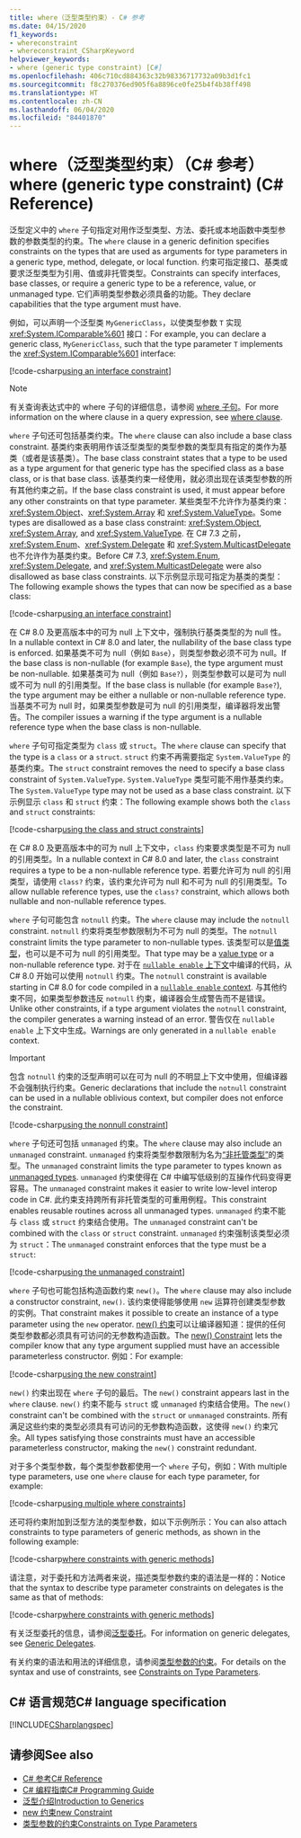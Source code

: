 ```yaml
---
title: where（泛型类型约束）- C# 参考
ms.date: 04/15/2020
f1_keywords:
- whereconstraint
- whereconstraint_CSharpKeyword
helpviewer_keywords:
- where (generic type constraint) [C#]
ms.openlocfilehash: 406c710cd884363c32b98336717732a09b3d1fc1
ms.sourcegitcommit: f8c270376ed905f6a8896ce0fe25b4f4b38ff498
ms.translationtype: HT
ms.contentlocale: zh-CN
ms.lasthandoff: 06/04/2020
ms.locfileid: "84401870"
---
```

# <a name="where-generic-type-constraint-c-reference"></a><span data-ttu-id="c580f-102">where（泛型类型约束）（C# 参考）</span><span class="sxs-lookup"><span data-stu-id="c580f-102">where (generic type constraint) (C# Reference)</span></span>

<span data-ttu-id="c580f-103">泛型定义中的 `where` 子句指定对用作泛型类型、方法、委托或本地函数中类型参数的参数类型的约束。</span><span class="sxs-lookup"><span data-stu-id="c580f-103">The `where` clause in a generic definition specifies constraints on the types that are used as arguments for type parameters in a generic type, method, delegate, or local function.</span></span> <span data-ttu-id="c580f-104">约束可指定接口、基类或要求泛型类型为引用、值或非托管类型。</span><span class="sxs-lookup"><span data-stu-id="c580f-104">Constraints can specify interfaces, base classes, or require a generic type to be a reference, value, or unmanaged type.</span></span> <span data-ttu-id="c580f-105">它们声明类型参数必须具备的功能。</span><span class="sxs-lookup"><span data-stu-id="c580f-105">They declare capabilities that the type argument must have.</span></span>

<span data-ttu-id="c580f-106">例如，可以声明一个泛型类 `MyGenericClass`，以使类型参数 `T` 实现 <xref:System.IComparable%601> 接口：</span><span class="sxs-lookup"><span data-stu-id="c580f-106">For example, you can declare a generic class, `MyGenericClass`, such that the type parameter `T` implements the <xref:System.IComparable%601> interface:</span></span>

[!code-csharp[using an interface constraint](snippets/GenericWhereConstraints.cs#1)]

> [!NOTE]
> <span data-ttu-id="c580f-107">有关查询表达式中的 where 子句的详细信息，请参阅 [where 子句](where-clause.md)。</span><span class="sxs-lookup"><span data-stu-id="c580f-107">For more information on the where clause in a query expression, see [where clause](where-clause.md).</span></span>

<span data-ttu-id="c580f-108">`where` 子句还可包括基类约束。</span><span class="sxs-lookup"><span data-stu-id="c580f-108">The `where` clause can also include a base class constraint.</span></span> <span data-ttu-id="c580f-109">基类约束表明用作该泛型类型的类型参数的类型具有指定的类作为基类（或者是该基类）。</span><span class="sxs-lookup"><span data-stu-id="c580f-109">The base class constraint states that a type to be used as a type argument for that generic type has the specified class as a base class, or is that base class.</span></span> <span data-ttu-id="c580f-110">该基类约束一经使用，就必须出现在该类型参数的所有其他约束之前。</span><span class="sxs-lookup"><span data-stu-id="c580f-110">If the base class constraint is used, it must appear before any other constraints on that type parameter.</span></span> <span data-ttu-id="c580f-111">某些类型不允许作为基类约束：<xref:System.Object>、<xref:System.Array> 和 <xref:System.ValueType>。</span><span class="sxs-lookup"><span data-stu-id="c580f-111">Some types are disallowed as a base class constraint: <xref:System.Object>, <xref:System.Array>, and <xref:System.ValueType>.</span></span> <span data-ttu-id="c580f-112">在 C# 7.3 之前，<xref:System.Enum>、<xref:System.Delegate> 和 <xref:System.MulticastDelegate> 也不允许作为基类约束。</span><span class="sxs-lookup"><span data-stu-id="c580f-112">Before C# 7.3, <xref:System.Enum>, <xref:System.Delegate>, and <xref:System.MulticastDelegate> were also disallowed as base class constraints.</span></span> <span data-ttu-id="c580f-113">以下示例显示现可指定为基类的类型：</span><span class="sxs-lookup"><span data-stu-id="c580f-113">The following example shows the types that can now be specified as a base class:</span></span>

[!code-csharp[using an interface constraint](snippets/GenericWhereConstraints.cs#2)]

<span data-ttu-id="c580f-114">在 C# 8.0 及更高版本中的可为 null 上下文中，强制执行基类类型的为 null 性。</span><span class="sxs-lookup"><span data-stu-id="c580f-114">In a nullable context in C# 8.0 and later, the nullability of the base class type is enforced.</span></span> <span data-ttu-id="c580f-115">如果基类不可为 null（例如 `Base`），则类型参数必须不可为 null。</span><span class="sxs-lookup"><span data-stu-id="c580f-115">If the base class is non-nullable (for example `Base`), the type argument must be non-nullable.</span></span> <span data-ttu-id="c580f-116">如果基类可为 null（例如 `Base?`），则类型参数可以是可为 null 或不可为 null 的引用类型。</span><span class="sxs-lookup"><span data-stu-id="c580f-116">If the base class is nullable (for example `Base?`), the type argument may be either a nullable or non-nullable reference type.</span></span> <span data-ttu-id="c580f-117">当基类不可为 null 时，如果类型参数是可为 null 的引用类型，编译器将发出警告。</span><span class="sxs-lookup"><span data-stu-id="c580f-117">The compiler issues a warning if the type argument is a nullable reference type when the base class is non-nullable.</span></span>

<span data-ttu-id="c580f-118">`where` 子句可指定类型为 `class` 或 `struct`。</span><span class="sxs-lookup"><span data-stu-id="c580f-118">The `where` clause can specify that the type is a `class` or a `struct`.</span></span> <span data-ttu-id="c580f-119">`struct` 约束不再需要指定 `System.ValueType` 的基类约束。</span><span class="sxs-lookup"><span data-stu-id="c580f-119">The `struct` constraint removes the need to specify a base class constraint of `System.ValueType`.</span></span> <span data-ttu-id="c580f-120">`System.ValueType` 类型可能不用作基类约束。</span><span class="sxs-lookup"><span data-stu-id="c580f-120">The `System.ValueType` type may not be used as a base class constraint.</span></span> <span data-ttu-id="c580f-121">以下示例显示 `class` 和 `struct` 约束：</span><span class="sxs-lookup"><span data-stu-id="c580f-121">The following example shows both the `class` and `struct` constraints:</span></span>

[!code-csharp[using the class and struct constraints](snippets/GenericWhereConstraints.cs#3)]

<span data-ttu-id="c580f-122">在 C# 8.0 及更高版本中的可为 null 上下文中，`class` 约束要求类型是不可为 null 的引用类型。</span><span class="sxs-lookup"><span data-stu-id="c580f-122">In a nullable context in C# 8.0 and later, the `class` constraint requires a type to be a non-nullable reference type.</span></span> <span data-ttu-id="c580f-123">若要允许可为 null 的引用类型，请使用 `class?` 约束，该约束允许可为 null 和不可为 null 的引用类型。</span><span class="sxs-lookup"><span data-stu-id="c580f-123">To allow nullable reference types, use the `class?` constraint, which allows both nullable and non-nullable reference types.</span></span>

<span data-ttu-id="c580f-124">`where` 子句可能包含 `notnull` 约束。</span><span class="sxs-lookup"><span data-stu-id="c580f-124">The `where` clause may include the `notnull` constraint.</span></span> <span data-ttu-id="c580f-125">`notnull` 约束将类型参数限制为不可为 null 的类型。</span><span class="sxs-lookup"><span data-stu-id="c580f-125">The `notnull` constraint limits the type parameter to non-nullable types.</span></span> <span data-ttu-id="c580f-126">该类型可以是[值类型](../builtin-types/value-types.md)，也可以是不可为 null 的引用类型。</span><span class="sxs-lookup"><span data-stu-id="c580f-126">That type may be a [value type](../builtin-types/value-types.md) or a non-nullable reference type.</span></span> <span data-ttu-id="c580f-127">对于在 [`nullable enable` 上下文](../../nullable-references.md#nullable-contexts)中编译的代码，从 C# 8.0 开始可以使用 `notnull` 约束。</span><span class="sxs-lookup"><span data-stu-id="c580f-127">The `notnull` constraint is available starting in C# 8.0 for code compiled in a [`nullable enable` context](../../nullable-references.md#nullable-contexts).</span></span> <span data-ttu-id="c580f-128">与其他约束不同，如果类型参数违反 `notnull` 约束，编译器会生成警告而不是错误。</span><span class="sxs-lookup"><span data-stu-id="c580f-128">Unlike other constraints, if a type argument violates the `notnull` constraint, the compiler generates a warning instead of an error.</span></span> <span data-ttu-id="c580f-129">警告仅在 `nullable enable` 上下文中生成。</span><span class="sxs-lookup"><span data-stu-id="c580f-129">Warnings are only generated in a `nullable enable` context.</span></span>

> [!IMPORTANT]
> <span data-ttu-id="c580f-130">包含 `notnull` 约束的泛型声明可以在可为 null 的不明显上下文中使用，但编译器不会强制执行约束。</span><span class="sxs-lookup"><span data-stu-id="c580f-130">Generic declarations that include the `notnull` constraint can be used in a nullable oblivious context, but compiler does not enforce the constraint.</span></span>

[!code-csharp[using the nonnull constraint](snippets/GenericWhereConstraints.cs#NotNull)]

<span data-ttu-id="c580f-131">`where` 子句还可包括 `unmanaged` 约束。</span><span class="sxs-lookup"><span data-stu-id="c580f-131">The `where` clause may also include an `unmanaged` constraint.</span></span> <span data-ttu-id="c580f-132">`unmanaged` 约束将类型参数限制为名为[“非托管类型”](../builtin-types/unmanaged-types.md)的类型。</span><span class="sxs-lookup"><span data-stu-id="c580f-132">The `unmanaged` constraint limits the type parameter to types known as [unmanaged types](../builtin-types/unmanaged-types.md).</span></span> <span data-ttu-id="c580f-133">`unmanaged` 约束使得在 C# 中编写低级别的互操作代码变得更容易。</span><span class="sxs-lookup"><span data-stu-id="c580f-133">The `unmanaged` constraint makes it easier to write low-level interop code in C#.</span></span> <span data-ttu-id="c580f-134">此约束支持跨所有非托管类型的可重用例程。</span><span class="sxs-lookup"><span data-stu-id="c580f-134">This constraint enables reusable routines across all unmanaged types.</span></span> <span data-ttu-id="c580f-135">`unmanaged` 约束不能与 `class` 或 `struct` 约束结合使用。</span><span class="sxs-lookup"><span data-stu-id="c580f-135">The `unmanaged` constraint can't be combined with the `class` or `struct` constraint.</span></span> <span data-ttu-id="c580f-136">`unmanaged` 约束强制该类型必须为 `struct`：</span><span class="sxs-lookup"><span data-stu-id="c580f-136">The `unmanaged` constraint enforces that the type must be a `struct`:</span></span>

[!code-csharp[using the unmanaged constraint](snippets/GenericWhereConstraints.cs#4)]

<span data-ttu-id="c580f-137">`where` 子句也可能包括构造函数约束 `new()`。</span><span class="sxs-lookup"><span data-stu-id="c580f-137">The `where` clause may also include a constructor constraint, `new()`.</span></span> <span data-ttu-id="c580f-138">该约束使得能够使用 `new` 运算符创建类型参数的实例。</span><span class="sxs-lookup"><span data-stu-id="c580f-138">That constraint makes it possible to create an instance of a type parameter using the `new` operator.</span></span> <span data-ttu-id="c580f-139">[new() 约束](new-constraint.md)可以让编译器知道：提供的任何类型参数都必须具有可访问的无参数构造函数。</span><span class="sxs-lookup"><span data-stu-id="c580f-139">The [new() Constraint](new-constraint.md) lets the compiler know that any type argument supplied must have an accessible parameterless constructor.</span></span> <span data-ttu-id="c580f-140">例如：</span><span class="sxs-lookup"><span data-stu-id="c580f-140">For example:</span></span>

[!code-csharp[using the new constraint](snippets/GenericWhereConstraints.cs#5)]

<span data-ttu-id="c580f-141">`new()` 约束出现在 `where` 子句的最后。</span><span class="sxs-lookup"><span data-stu-id="c580f-141">The `new()` constraint appears last in the `where` clause.</span></span> <span data-ttu-id="c580f-142">`new()` 约束不能与 `struct` 或 `unmanaged` 约束结合使用。</span><span class="sxs-lookup"><span data-stu-id="c580f-142">The `new()` constraint can't be combined with the `struct` or `unmanaged` constraints.</span></span> <span data-ttu-id="c580f-143">所有满足这些约束的类型必须具有可访问的无参数构造函数，这使得 `new()` 约束冗余。</span><span class="sxs-lookup"><span data-stu-id="c580f-143">All types satisfying those constraints must have an accessible parameterless constructor, making the `new()` constraint redundant.</span></span>

<span data-ttu-id="c580f-144">对于多个类型参数，每个类型参数都使用一个 `where` 子句，例如：</span><span class="sxs-lookup"><span data-stu-id="c580f-144">With multiple type parameters, use one `where` clause for each type parameter, for example:</span></span>

[!code-csharp[using multiple where constraints](snippets/GenericWhereConstraints.cs#6)]

<span data-ttu-id="c580f-145">还可将约束附加到泛型方法的类型参数，如以下示例所示：</span><span class="sxs-lookup"><span data-stu-id="c580f-145">You can also attach constraints to type parameters of generic methods, as shown in the following example:</span></span>

[!code-csharp[where constraints with generic methods](snippets/GenericWhereConstraints.cs#7)]

<span data-ttu-id="c580f-146">请注意，对于委托和方法两者来说，描述类型参数约束的语法是一样的：</span><span class="sxs-lookup"><span data-stu-id="c580f-146">Notice that the syntax to describe type parameter constraints on delegates is the same as that of methods:</span></span>

[!code-csharp[where constraints with generic methods](snippets/GenericWhereConstraints.cs#8)]

<span data-ttu-id="c580f-147">有关泛型委托的信息，请参阅[泛型委托](../../programming-guide/generics/generic-delegates.md)。</span><span class="sxs-lookup"><span data-stu-id="c580f-147">For information on generic delegates, see [Generic Delegates](../../programming-guide/generics/generic-delegates.md).</span></span>

<span data-ttu-id="c580f-148">有关约束的语法和用法的详细信息，请参阅[类型参数的约束](../../programming-guide/generics/constraints-on-type-parameters.md)。</span><span class="sxs-lookup"><span data-stu-id="c580f-148">For details on the syntax and use of constraints, see [Constraints on Type Parameters](../../programming-guide/generics/constraints-on-type-parameters.md).</span></span>

## <a name="c-language-specification"></a><span data-ttu-id="c580f-149">C# 语言规范</span><span class="sxs-lookup"><span data-stu-id="c580f-149">C# language specification</span></span>

 [!INCLUDE[CSharplangspec](~/includes/csharplangspec-md.md)]

## <a name="see-also"></a><span data-ttu-id="c580f-150">请参阅</span><span class="sxs-lookup"><span data-stu-id="c580f-150">See also</span></span>

- [<span data-ttu-id="c580f-151">C# 参考</span><span class="sxs-lookup"><span data-stu-id="c580f-151">C# Reference</span></span>](../index.md)
- [<span data-ttu-id="c580f-152">C# 编程指南</span><span class="sxs-lookup"><span data-stu-id="c580f-152">C# Programming Guide</span></span>](../../programming-guide/index.md)
- [<span data-ttu-id="c580f-153">泛型介绍</span><span class="sxs-lookup"><span data-stu-id="c580f-153">Introduction to Generics</span></span>](../../programming-guide/generics/index.md)
- [<span data-ttu-id="c580f-154">new 约束</span><span class="sxs-lookup"><span data-stu-id="c580f-154">new Constraint</span></span>](./new-constraint.md)
- [<span data-ttu-id="c580f-155">类型参数的约束</span><span class="sxs-lookup"><span data-stu-id="c580f-155">Constraints on Type Parameters</span></span>](../../programming-guide/generics/constraints-on-type-parameters.md)
